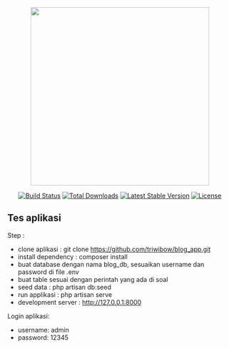 <p align="center"><a href="https://laravel.com" target="_blank"><img src="https://raw.githubusercontent.com/laravel/art/master/logo-lockup/5%20SVG/2%20CMYK/1%20Full%20Color/laravel-logolockup-cmyk-red.svg" width="400"></a></p>

<p align="center">
<a href="https://travis-ci.org/laravel/framework"><img src="https://travis-ci.org/laravel/framework.svg" alt="Build Status"></a>
<a href="https://packagist.org/packages/laravel/framework"><img src="https://poser.pugx.org/laravel/framework/d/total.svg" alt="Total Downloads"></a>
<a href="https://packagist.org/packages/laravel/framework"><img src="https://poser.pugx.org/laravel/framework/v/stable.svg" alt="Latest Stable Version"></a>
<a href="https://packagist.org/packages/laravel/framework"><img src="https://poser.pugx.org/laravel/framework/license.svg" alt="License"></a>
</p>

## Tes aplikasi
Step :
- clone aplikasi : git clone https://github.com/triwibow/blog_app.git
- install dependency : composer install
- buat database dengan nama blog_db, sesuaikan username dan password di file .env
- buat table sesuai dengan perintah yang ada di soal
- seed data : php artisan db:seed
- run applikasi : php artisan serve
- development server : http://127.0.0.1:8000

Login aplikasi:
 - username: admin
- password: 12345
